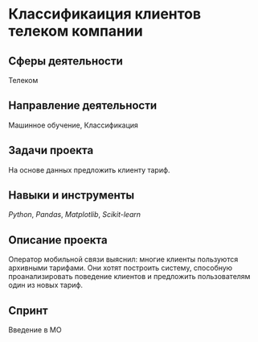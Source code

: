 # Классификаиция клиентов телеком компании

## Сферы деятельности 
Телеком

## Направление деятельности 
Машинное обучение, Классификация

## Задачи проекта
На основе данных предложить клиенту тариф.

## Навыки и инструменты
*Python*, *Pandas*, *Matplotlib*,  *Scikit-learn*

## Описание проекта
Оператор мобильной связи выяснил: многие клиенты пользуются архивными тарифами. Они хотят построить систему, способную проанализировать поведение клиентов и предложить пользователям один из новых тариф.

## Спринт 
Введение в МО
